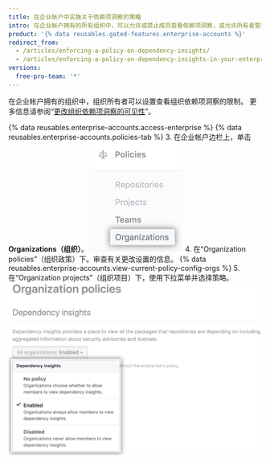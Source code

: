 ```yaml
---
title: 在企业帐户中实施关于依赖项洞察的策略
intro: 在企业帐户拥有的所有组织中，可以允许或禁止成员查看依赖项洞察，或允许所有者管理组织级别的设置。
product: '{% data reusables.gated-features.enterprise-accounts %}'
redirect_from:
  - /articles/enforcing-a-policy-on-dependency-insights/
  - /articles/enforcing-a-policy-on-dependency-insights-in-your-enterprise-account
versions:
  free-pro-team: '*'
---
```


在企业帐户拥有的组织中，组织所有者可以设置查看组织依赖项洞察的限制。 更多信息请参阅“[更改组织依赖项洞察的可见性](/articles/changing-the-visibility-of-your-organizations-dependency-insights)”。

{% data reusables.enterprise-accounts.access-enterprise %}
{% data reusables.enterprise-accounts.policies-tab %}
3. 在企业帐户边栏上，单击 **Organizations（组织）**。 ![企业帐户边栏中的 Organizations（组织）选项卡](/assets/images/help/business-accounts/settings-policies-org-tab.png)
4. 在“Organization policies”（组织政策）下。审查有关更改设置的信息。 {% data reusables.enterprise-accounts.view-current-policy-config-orgs %}
5. 在“Organization projects”（组织项目）下，使用下拉菜单并选择策略。 ![带有组织策略选项的下拉菜单](/assets/images/help/business-accounts/organization-policy-drop-down.png)

